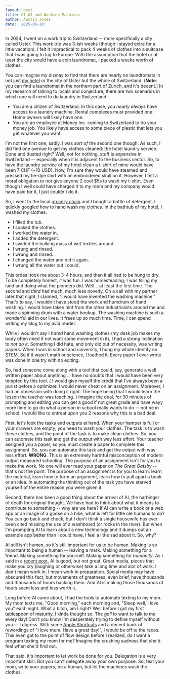 ```yaml
---
layout: post
title: Of AI and Washing Machines
author: Austin Jones
date: '2025-06-28'
---
```


In 2024, I went on a work trip to Switzerland -- more specifically a city called Uster.
This work trip was 3-ish weeks (though I stayed extra for a little vacation).
I felt it impractical to pack 4 weeks of clothes into a suitcase that I was going to lug to Europe.
With the assumption that the hotel or at least the city would have a coin laundromat, I packed a weeks worth of clothes.

You can imagine my dismay to find that there are nearly _no_ laundromats in not just [my hotel](https://www.hotelilluster.ch) or the city of Uster but the whole of Switzerland.
(**Note**: you can find a laundromat in the northern part of Zurich, and it's decent.)
In my research of talking to locals and conjecture, there are two scenarios in which one will need to do laundry in Switzerland:

- You are a citizen of Switzerland. In this case, you _nearly always_ have access to a laundry machine. Rental complexes must provided one. Home owners will likely have one.
- You are an employee at Money Inc. coming to Switzerland to do your money job. You likely have access to some piece of plastic that lets you get whatever you want.

I'm not the first one, sadly.
I was _sort of_ the second one though.
As such, I did find one avenue to get my clothes cleaned: the hotel laundry service.
Done and dusted right?
Well, not for nothing, stuff is expensive in Switzerland -- especially when it is adjacent to the business sector.
So, to have the laundry service of my hotel clean a t-shirt of mine would have been 7 CHF (~10 USD).
Now, I'm sure they would have steamed and pressed my tie-dye shirt with an embroidered skull on it.
However, I felt a moral obligation to not give anyone 2 cool $5s to wash my t-shirt.
Even though I well could have charged it to my room and my company would have paid for it, I just couldn't do it.

So, I went to the local [grocery chain](https://www.migros.ch/en) and I bought a bottle of detergent.
I quickly googled how to hand wash my clothes.
In the bathtub of my hotel, I washed my clothes.

- I filled the tub.
- I soaked the clothes.
- I worked the water in.
- I added the detergent.
- I swirled the hulking mass of wet textiles around.
- I wrung and rinsed.
- I wrung and rinsed.
- I changed the water and did it again.
- I wrung all the water out I could.

This ordeal took me about 3-4 hours, and then it all had to be hung to dry.
To be completely honest, it was fun.
I was homesteading; I was tilling my land and doing what the pioneers did.
Well... at least the first time.
The second and _third_ had much, much less novelty.
On a call with my partner later that night, I claimed, "I would have invented the washing machine."
That's to say, I wouldn't have stood the work and humdrum of hand washing.
I would have taken hint from the other industrialists around me and made a spinning drum with a water hookup.
The washing machine is such a wonderful aid in our lives.
It frees up so much time.
Time, I can spend writing my blog to my avid reader.

While I wouldn't say I _hated_ hand washing clothes (my desk job makes my body often need if not want some movement in it), I had a strong inclination to _not do it_.
Something I did hate, and only did out of necessity, was writing papers.
When I was in school and university, I hung my whole identity on STEM.
So if it wasn't math or science, I loathed it.
Every paper I ever wrote was done in one try with no editing.

So, had someone come along with a tool that could, say, generate a well written paper about anything .
I have no doubts that I would have been very tempted by this tool.
(
    I would give myself the credit that I've always been a purist before a optimizer.
    I would never cheat on an assignment.
    Moreover, I had an obsession with doing it right.
    The hope being that I would learn the lesson the teacher was teaching.
)
Imagine the deal, for 30 minutes of prompting and editing you can get a good if not great grade and have wayy more time to go do what a person in school really wants to do -- not be in school.
I would like to entreat upon you 2 reasons why this is a bad deal.

First, let's look the tasks and outputs at hand.
When your hamper is full or your drawers are empty, you need to wash your clothes.
The task is to wash these clothes, and the point of the task is to make clean clothes.
So, you can automate this task and get the output with way less effort.
Your teacher assigned you a paper, so you must create a paper to complete this assignment.
So, you can automate this task and get the output with way less effort.
**WRONG**.
This is an extremely harmful misconception of modern output measured schooling.
The purpose of an assignment isn't for you to make the work.
No one will ever read your paper on _The Great Gatsby_ -- that's not the point.
The purpose of an assignment is for you to learn: learn the material, learn how to form an argument, learn how to pull apart a book or an idea.
In automating the thinking out of the task you have starved yourself of the entire reason you were given it.

Second, there has been a good thing about the arrival of AI, the harbinger of death for original thought.
We have had to think about what it means to contribute to something -- why are we here?
If AI can write a book or a web app or an image of a goose on a bike, what is left for little ole humans to do?
You can go back and check, but I don't think a single housewife has ever been cited missing the use of a washboard (or rocks in the river).
But when I'm prompting AI to learn about a new technology and it dumps out an example app better than I could have, I feel a little sad about it.
So, why?

AI still isn't human, so it's still important for us to be human.
Making is so important to being a human -- leaving a mark.
Making something for a friend.
Making something for yourself.
Making something for _humanity_.
As I said in a [recent post](/blog/2025-06-03-ai-memes-dont-count), AI is good, but not great.
Great media, pieces that make you cry (laughing or otherwise) take a long time and alot of work.
I don't mean work in.
I mean work in preparation.
Social media may have obscured this fact, but movements of greatness, even brief, have thousands and thousands of hours backing them.
And AI is making those thousands of hours seem less and less worth it.

Long before AI came about, I had the tools to automate texting to my mom.
My mom texts me, "Good morning," each morning and, "Sleep well, I love you" each night.
What a bitch, am I right?
Well before I got my first tablespoon of maturity, I kinda thought so.
The _gall_ to want to talk to me every day!
Don't you know I'm desperately trying to define myself without you -- I digress.
With some [Apple Shortcuts](https://support.apple.com/guide/shortcuts/welcome/ios) and a decent bank of rewordings of "I love mum. Have a great day!", I would be off to the races.
This even got to the point of flow design before I realized, do I want a program texting my mom for me?
Imagine the crushing sadness that she'd feel when she'd find out.

That said, it's important to let work be done for you.
Delegation is a very important skill.
But you can't delegate away your own purpose.
So, text your mom, write your papers, be a human, but let the machines wash the clothes.
